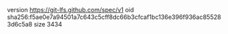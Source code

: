 version https://git-lfs.github.com/spec/v1
oid sha256:f5ae0e7a94501a7c643c5cff8dc66b3cfcaf1bc136e396f936ac855283d6c5a8
size 3434
